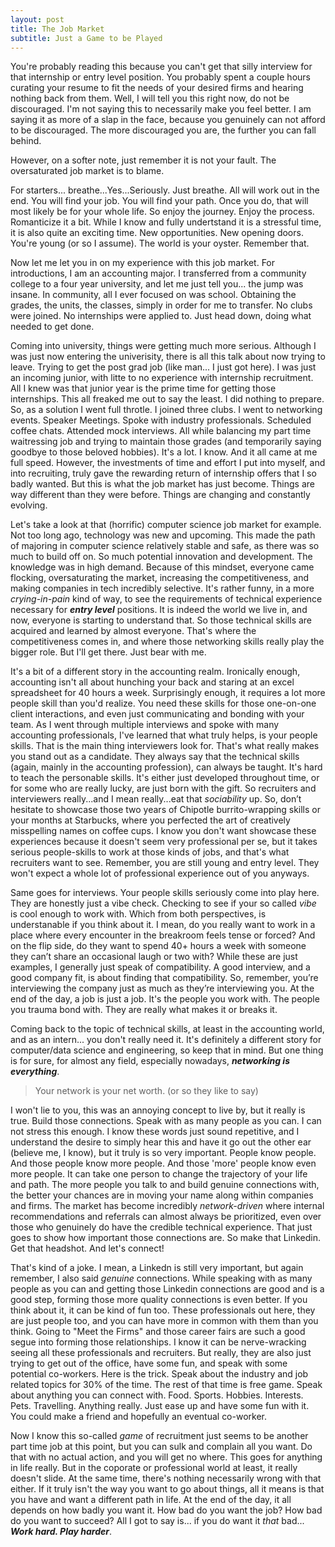 ```yaml
---
layout: post
title: The Job Market
subtitle: Just a Game to be Played
---
```


You're probably reading this because you can't get that silly interview for that internship or entry level position. You probably spent a couple hours curating your resume to fit the needs of your desired firms and hearing nothing back from them. Well, I will tell you this right now, do not be discouraged. I'm not saying this to necessarily make you feel better. I am saying it as more of a slap in the face, because you genuinely can not afford to be discouraged. The more discouraged you are, the further you can fall behind. 

However, on a softer note, just remember it is not your fault. The oversaturated job market is to blame. 

For starters... breathe...Yes...Seriously. Just breathe. All will work out in the end. You will find your job. You will find your path. Once you do, that will most likely be for your whole life. So enjoy the journey. Enjoy the process. Romanticize it a bit. While I know and fully undertstand it is a stressful time, it is also quite an exciting time. New opportunities. New opening doors. You're young (or so I assume). The world is your oyster. Remember that. 

Now let me let you in on my experience with this job market. For introductions, I am an accounting major. I transferred from a community college to a four year university, and let me just tell you... the jump was insane. In community, all I ever focused on was school. Obtaining the grades, the units, the classes, simply in order for me to transfer. No clubs were joined. No internships were applied to. Just head down, doing what needed to get done.

Coming into university, things were getting much more serious. Although I was just now entering the univerisity, there is all this talk about now trying to leave. Trying to get the post grad job (like man... I just got here). I was just an incoming junior, with litte to no experience with internship recruitment. All I knew was that junior year is the prime time for getting those internships. This all freaked me out to say the least. I did nothing to prepare. So, as a solution I went full throtle. I joined three clubs. I went to networking events. Speaker Meetings. Spoke with industry professionals. Scheduled coffee chats. Attended mock interviews. All while balancing my part time waitressing job and trying to maintain those grades (and temporarily saying goodbye to those beloved hobbies). It's a lot. I know. And it all came at me full speed. However, the investments of time and effort I put into myself, and into recruiting, truly gave the rewarding return of internship offers that I so badly wanted. But this is what the job market has just become. Things are way different than they were before. Things are changing and constantly evolving.

Let's take a look at that (horrific) computer science job market for example. Not too long ago, technology was new and upcoming. This made the path of majoring in computer science relatively stable and safe, as there was so much to build off on. So much potential innovation and development. The knowledge was in high demand. Because of this mindset, everyone came flocking, oversaturating the market, increasing the competitiveness, and making companies in tech incredibly selective. It's rather funny, in a more *crying-in-pain* kind of way, to see the requirements of technical experience necessary for ***entry level*** positions. It is indeed the world we live in, and now, everyone is starting to understand that. So those technical skills are acquired and learned by almost everyone. That's where the competitiveness comes in, and where those networking skills really play the bigger role. But I'll get there. Just bear with me. 

It's a bit of a different story in the accounting realm. Ironically enough, accounting isn't all about hunching your back and staring at an excel spreadsheet for 40 hours a week. Surprisingly enough, it requires a lot more people skill than you'd realize. You need these skills for those one-on-one client interactions, and even just communicating and bonding with your team. As I went through multiple interviews and spoke with many accounting professionals, I've learned that what truly helps, is your people skills. That is the main thing interviewers look for. That's what really makes you stand out as a candidate. They always say that the technical skills (again, mainly in the accounting profession), can always be taught. It's hard to teach the personable skills. It's either just developed throughout time, or for some who are really lucky, are just born with the gift. So recruiters and interviewers really...and I mean really...eat that *sociability* up. So, don’t hesitate to showcase those two years of Chipotle burrito-wrapping skills or your months at Starbucks, where you perfected the art of creatively misspelling names on coffee cups. I know you don't want showcase these experiences because it doesn't seem very professional per se, but it takes serious people-skills to work at those kinds of jobs, and that's what recruiters want to see. Remember, you are still young and entry level. They won't expect a whole lot of professional experience out of you anyways.

Same goes for interviews. Your people skills seriously come into play here. They are honestly just a vibe check. Checking to see if your so called *vibe* is cool enough to work with. Which from both perspectives, is understanable if you think about it. I mean, do you really want to work in a place where every encounter in the breakroom feels tense or forced? And on the flip side, do they want to spend 40+ hours a week with someone they can’t share an occasional laugh or two with? While these are just examples, I generally just speak of compatibility. A good interview, and a good company fit, is about finding that compatibility. So, remember, you’re interviewing the company just as much as they’re interviewing you. At the end of the day, a job is just a job. It's the people you work with. The people you trauma bond with. They are really what makes it or breaks it. 

Coming back to the topic of technical skills, at least in the accounting world, and as an intern... you don't really need it. It's definitely a different story for computer/data science and engineering, so keep that in mind. But one thing is for sure, for almost any field, especially nowadays, ***networking is everything***. 

> Your network is your net worth. (or so they like to say)

I won't lie to you, this was an annoying concept to live by, but it really is true. Build those connections. Speak with as many people as you can. I can not stress this enough. I know these words just sound repetitive, and I understand the desire to simply hear this and have it go out the other ear (believe me, I know), but it truly is so very important. People know people. And those people know more people. And those 'more' people know even more people. It can take one person to change the trajectory of your life and path. The more people you talk to and build genuine connections with, the better your chances are in moving your name along within companies and firms. The market has become incredibly *network-driven* where internal recommendations and referrals can almost always be prioritized, even over those who genuinely do have the credible technical experience. That just goes to show how important those connections are. So make that Linkedin. Get that headshot. And let's connect! 

That's kind of a joke. I mean, a Linkedn is still very important, but again remember, I also said *genuine* connections. While speaking with as many people as you can and getting those Linkedin connections are good and is a good step, forming those more quality connections is even better. If you think about it, it can be kind of fun too. These professionals out here, they are just people too, and you can have more in common with them than you think. Going to "Meet the Firms" and those career fairs are such a good segue into forming those relationships. I know it can be nerve-wracking seeing all these professionals and recruiters. But really, they are also just trying to get out of the office, have some fun, and speak with some potential co-workers. Here is the trick. Speak about the industry and job related topics for 30% of the time. The rest of that time is free game. Speak about anything you can connect with. Food. Sports. Hobbies. Interests. Pets. Travelling. Anything really. Just ease up and have some fun with it. You could make a friend and hopefully an eventual co-worker. 

Now I know this so-called *game* of recruitment just seems to be another part time job at this point, but you can sulk and complain all you want. Do that with no actual action, and you will get no where. This goes for anything in life really. But in the coporate or professional world at least, it really doesn't slide. At the same time, there's nothing necessarily wrong with that either. If it truly isn't the way you want to go about things, all it means is that you have and want a different path in life. At the end of the day, it all depends on how badly you want it. How bad do you want the job? How bad do you want to succeed? All I got to say is... if you do want it *that* bad... ***Work hard. Play harder***. 

